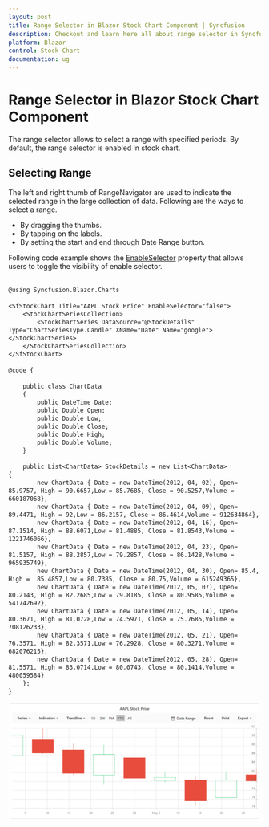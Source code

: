 ```yaml
---
layout: post
title: Range Selector in Blazor Stock Chart Component | Syncfusion
description: Checkout and learn here all about range selector in Syncfusion Blazor Stock Chart component and more.
platform: Blazor
control: Stock Chart 
documentation: ug
---
```


<!-- markdownlint-disable MD036 -->

# Range Selector in Blazor Stock Chart Component

The range selector allows to select a range with specified periods. By default, the range selector is enabled in stock chart.

## Selecting Range

The left and right thumb of RangeNavigator are used to indicate the selected range in the large collection of data. Following are the ways to select a range.

* By dragging the thumbs.
* By tapping on the labels.
* By setting the start and end through Date Range button.

Following code example shows the [EnableSelector](https://help.syncfusion.com/cr/blazor/Syncfusion.Blazor.Charts.StockChartModel.html#Syncfusion_Blazor_Charts_StockChartModel_EnableSelector) property that allows users to toggle the visibility of enable selector.

```cshtml

@using Syncfusion.Blazor.Charts

<SfStockChart Title="AAPL Stock Price" EnableSelector="false">
    <StockChartSeriesCollection>
        <StockChartSeries DataSource="@StockDetails" Type="ChartSeriesType.Candle" XName="Date" Name="google"></StockChartSeries>
    </StockChartSeriesCollection>
</SfStockChart>

@code {

    public class ChartData
    {
        public DateTime Date;
        public Double Open;
        public Double Low;
        public Double Close;
        public Double High;
        public Double Volume;
    }

    public List<ChartData> StockDetails = new List<ChartData>
{
        new ChartData { Date = new DateTime(2012, 04, 02), Open= 85.9757, High = 90.6657,Low = 85.7685, Close = 90.5257,Volume = 660187068},
        new ChartData { Date = new DateTime(2012, 04, 09), Open= 89.4471, High = 92,Low = 86.2157, Close = 86.4614,Volume = 912634864},
        new ChartData { Date = new DateTime(2012, 04, 16), Open= 87.1514, High = 88.6071,Low = 81.4885, Close = 81.8543,Volume = 1221746066},
        new ChartData { Date = new DateTime(2012, 04, 23), Open= 81.5157, High = 88.2857,Low = 79.2857, Close = 86.1428,Volume = 965935749},
        new ChartData { Date = new DateTime(2012, 04, 30), Open= 85.4, High =  85.4857,Low = 80.7385, Close = 80.75,Volume = 615249365},
        new ChartData { Date = new DateTime(2012, 05, 07), Open= 80.2143, High = 82.2685,Low = 79.8185, Close = 80.9585,Volume = 541742692},
        new ChartData { Date = new DateTime(2012, 05, 14), Open= 80.3671, High = 81.0728,Low = 74.5971, Close = 75.7685,Volume = 708126233},
        new ChartData { Date = new DateTime(2012, 05, 21), Open= 76.3571, High = 82.3571,Low = 76.2928, Close = 80.3271,Volume = 682076215},
        new ChartData { Date = new DateTime(2012, 05, 28), Open= 81.5571, High = 83.0714,Low = 80.0743, Close = 80.1414,Volume = 480059584}
    };
}

```

![Selecting Range](images/common/range.png)